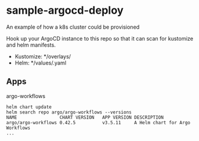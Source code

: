 # sample-argocd-deploy

An example of how a k8s cluster could be provisioned

Hook up your ArgoCD instance to this repo so that it can scan for kustomize and helm manifests.

* Kustomize: */overlays/<env>
* Helm: */values/<env>.yaml

## Apps

argo-workflows

```
helm chart update
helm search repo argo/argo-workflows --versions
NAME               	CHART VERSION	APP VERSION	DESCRIPTION
argo/argo-workflows	0.42.5       	v3.5.11    	A Helm chart for Argo Workflows
...
```
